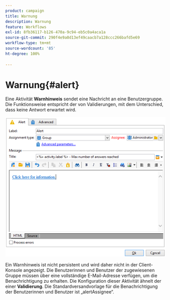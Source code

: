 ```yaml
---
product: campaign
title: Warnung
description: Warnung
feature: Workflows
exl-id: 8fb36117-b126-470a-9c94-eb5c0a4aca1a
source-git-commit: 290f4e9a0d13ef49caacb7a128ccc266bafd5e69
workflow-type: tm+mt
source-wordcount: '85'
ht-degree: 100%

---
```


# Warnung{#alert}



Eine Aktivität **Warnhinweis** sendet eine Nachricht an eine Benutzergruppe. Die Funktionsweise entspricht der von Validierungen, mit dem Unterschied, dass keine Antwort erwartet wird.

![](assets/edit_alerte.png)

Ein Warnhinweis ist nicht persistent und wird daher nicht in der Client-Konsole angezeigt. Die Benutzerinnen und Benutzer der zugewiesenen Gruppe müssen über eine vollständige E-Mail-Adresse verfügen, um die Benachrichtigung zu erhalten. Die Konfiguration dieser Aktivität ähnelt der einer **Validierung**. Die Standardversandvorlage für die Benachrichtigung der Benutzerinnen und Benutzer ist „alertAssignee“.
